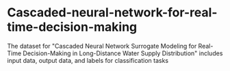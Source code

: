 # Cascaded-neural-network-for-real-time-decision-making
The dataset for "Cascaded Neural Network Surrogate Modeling for Real-Time Decision-Making in Long-Distance Water Supply Distribution" includes input data, output data, and labels for classification tasks
